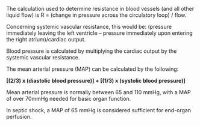 The calculation used to determine resistance in blood vessels (and all other liquid flow) is R = (change in pressure across the circulatory loop) / flow.

Concerning systemic vascular resistance, this would be: (pressure immediately leaving the left ventricle – pressure immediately upon entering the right atrium)/cardiac output.

Blood pressure is calculated by multiplying the cardiac output by the systemic vascular resistance.

The mean arterial pressure (MAP) can be calculated by the following:

**[(2/3) x (diastolic blood pressure)] + [(1/3) x (systolic blood pressure)]**

Mean arterial pressure is normally between 65 and 110 mmHg, with a MAP of over 70mmHg needed for basic organ function.

In septic shock, a MAP of 65 mmHg is considered sufficient for end-organ perfusion.
